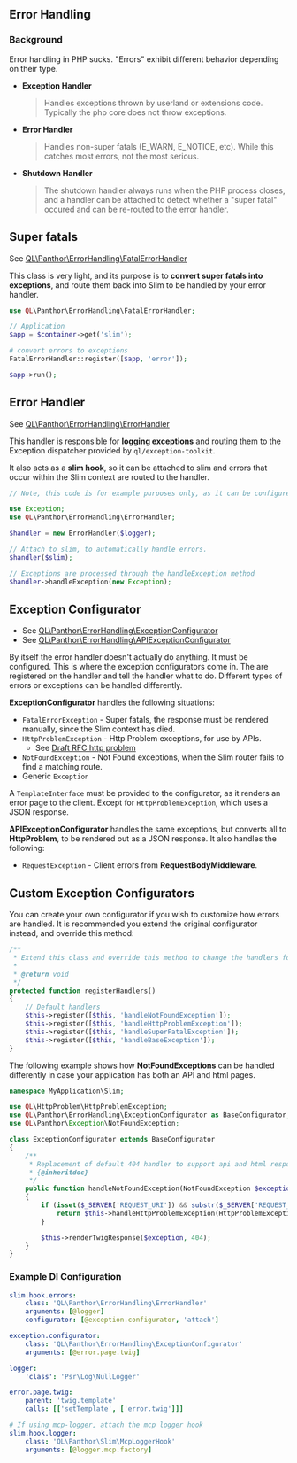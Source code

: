## Error Handling

### Background

Error handling in PHP sucks. "Errors" exhibit different behavior depending on their type.

- **Exception Handler**

  > Handles exceptions thrown by userland or extensions code. Typically the php core does not throw exceptions.

- **Error Handler**

  > Handles non-super fatals (E_WARN, E_NOTICE, etc). While this catches most errors, not the most serious.

- **Shutdown Handler**

  > The shutdown handler always runs when the PHP process closes, and a handler can be attached to detect whether a "super fatal" occured and can be re-routed to the error handler.

## Super fatals

See [QL\Panthor\ErrorHandling\FatalErrorHandler](../src/ErrorHandling/FatalErrorHandler.php)

This class is very light, and its purpose is to **convert super fatals into exceptions**, and route them back into Slim to be handled by your error handler.

```php
use QL\Panthor\ErrorHandling\FatalErrorHandler;

// Application
$app = $container->get('slim');

# convert errors to exceptions
FatalErrorHandler::register([$app, 'error']);

$app->run();
```

## Error Handler

See [QL\Panthor\ErrorHandling\ErrorHandler](../src/ErrorHandling/ErrorHandler.php)

This handler is responsible for **logging exceptions** and routing them to the Exception dispatcher provided by `ql/exception-toolkit`.

It also acts as a **slim hook**, so it can be attached to slim and errors that occur within the Slim context are routed to the handler.

```php
// Note, this code is for example purposes only, as it can be configured entirely from your DI configuration.

use Exception;
use QL\Panthor\ErrorHandling\ErrorHandler;

$handler = new ErrorHandler($logger);

// Attach to slim, to automatically handle errors.
$handler($slim);

// Exceptions are processed through the handleException method
$handler->handleException(new Exception);
```

## Exception Configurator

- See [QL\Panthor\ErrorHandling\ExceptionConfigurator](../src/ErrorHandling/ExceptionConfigurator.php)
- See [QL\Panthor\ErrorHandling\APIExceptionConfigurator](../src/ErrorHandling/APIExceptionConfigurator.php)

By itself the error handler doesn't actually do anything. It must be configured.
This is where the exception configurators come in. The are registered on the handler and tell the handler what to do.
Different types of errors or exceptions can be handled differently.

**ExceptionConfigurator** handles the following situations:

- `FatalErrorException` - Super fatals, the response must be rendered manually, since the Slim context has died.
- `HttpProblemException` - Http Problem exceptions, for use by APIs.
    - See [Draft RFC http problem](https://tools.ietf.org/html/draft-ietf-appsawg-http-problem-00)
- `NotFoundException` - Not Found exceptions, when the Slim router fails to find a matching route.
- Generic `Exception`

A `TemplateInterface` must be provided to the configurator, as it renders an error page to the client. Except for `HttpProblemException`, which uses a JSON response.

**APIExceptionConfigurator** handles the same exceptions, but converts all to **HttpProblem**, to be rendered out as a JSON response. It also handles the following:

- `RequestException` - Client errors from **RequestBodyMiddleware**.

## Custom Exception Configurators

You can create your own configurator if you wish to customize how errors are handled. It is recommended you extend the original configurator instead, and override this method:

```php
/**
 * Extend this class and override this method to change the handlers for your application.
 *
 * @return void
 */
protected function registerHandlers()
{
    // Default handlers
    $this->register([$this, 'handleNotFoundException']);
    $this->register([$this, 'handleHttpProblemException']);
    $this->register([$this, 'handleSuperFatalException']);
    $this->register([$this, 'handleBaseException']);
}
```

The following example shows how **NotFoundExceptions** can be handled differently in case your application has both an API and html pages.

```php
namespace MyApplication\Slim;

use QL\HttpProblem\HttpProblemException;
use QL\Panthor\ErrorHandling\ExceptionConfigurator as BaseConfigurator;
use QL\Panthor\Exception\NotFoundException;

class ExceptionConfigurator extends BaseConfigurator
{
    /**
     * Replacement of default 404 handler to support api and html responses.
     * {@inheritdoc}
     */
    public function handleNotFoundException(NotFoundException $exception)
    {
        if (isset($_SERVER['REQUEST_URI']) && substr($_SERVER['REQUEST_URI'], 0, 5) === '/api/') {
            return $this->handleHttpProblemException(HttpProblemException::build(404, 'not-found'));
        }

        $this->renderTwigResponse($exception, 404);
    }
}
```

### Example DI Configuration

```yaml
slim.hook.errors:
    class: 'QL\Panthor\ErrorHandling\ErrorHandler'
    arguments: [@logger]
    configurator: [@exception.configurator, 'attach']

exception.configurator:
    class: 'QL\Panthor\ErrorHandling\ExceptionConfigurator'
    arguments: [@error.page.twig]

logger:
    'class': 'Psr\Log\NullLogger'

error.page.twig:
    parent: 'twig.template'
    calls: [['setTemplate', ['error.twig']]]

# If using mcp-logger, attach the mcp logger hook
slim.hook.logger:
    class: 'QL\Panthor\Slim\McpLoggerHook'
    arguments: [@logger.mcp.factory]

```
